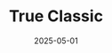 ---  
layout: startup_page  
title: "True Classic"  
id: "trueclassictees.com"  
permalink: "/trueclassictrueclassictees.com05012025/"  
website: "https://www.trueclassictees.com/"  
funding_round: "Growth Investment"  
funding_amount: ""  
investors: "1686 Partners"  
about: "True Classic is an apparel brand focused on providing better-fitting, better-feeling essential clothing at accessible prices. They've expanded rapidly, serving over 5 million customers globally and donating millions to charitable causes. The brand emphasizes fit, value, and community-driven storytelling."  
markets: "Apparel, Consumer Goods, E-Commerce, Fashion, Internet Retail, Clothing"  
hq: "Los Angeles, California, United States"  
founded_year: "2019"  
linkedin: "https://www.linkedin.com/company/true-classic"  
twitter: "https://twitter.com/trueclassictees"  
instagram: ""  
facebook: "https://www.facebook.com/trueclassictees"  
crunchbase: "https://www.crunchbase.com/organization/true-classic"  
pitchbook: "https://pitchbook.com/profiles/company/452765-53"  

date_display: "01-May-2025"  
date: "2025-05-01"

# SEO Optimization  
meta_title: "True Classic - Growth Investment"  
meta_description: "True Classic, True Classic is an apparel brand focused on providing better-fitting, better-feeling essential clothing at accessible prices. They've expanded rapidly..."  
meta_keywords: "True Classic, Apparel, Consumer Goods, E-Commerce, Fashion, Internet Retail, Clothing, Growth Investment funding"  
canonical_url: "https://startup.projectstartups.com/trueclassictrueclassictees.com05012025/"  
---